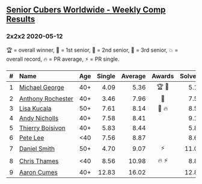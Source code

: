 <style>table {white-space: nowrap;}</style>

## [Senior Cubers Worldwide - Weekly Comp Results](/scw-comp/results/)
### 2x2x2 2020-05-12

🏆 = overall winner, 🥇 = 1st senior, 🥈 = 2nd senior, 🥉 = 3rd senior, 💥 = overall record, 🔥 = PR average, ⚡ = PR single.

| # | Name | Age | Single | Average | Awards | Solve 1 | Solve 2 | Solve 3 | Solve 4 | Solve 5 | Video |
| :--: | :-- | :--: | --: | --: | :--: | --: | --: | --: | --: | --: | :-- |
| 1 | [Michael George](../../persons/michael_george/222.md) | 40+ | 4.09 | 5.36 | 🏆 🥇 | 5.15 | DNF | 4.37 | 6.55 | 4.09 | [Link](https://www.facebook.com/events/546188069600739/permalink/550183102534569/) |
| 2 | [Anthony Rochester](../../persons/anthony_rochester/222.md) | 40+ | 3.46 | 7.96 | 🥈 | 7.56 | 8.22 | 3.46 | 8.42 | 8.12 | [Link](https://www.facebook.com/events/546188069600739/permalink/549151575971055/) |
| 3 | [Lisa Kucala](../../persons/lisa_kucala/222.md) | 50+ | 7.61 | 8.14 | 🥉 🔥 | 8.58 | 8.90 | 7.61 | 8.04 | 7.80 | [Link](https://www.facebook.com/events/546188069600739/permalink/547730619446484/) |
| 4 | [Andy Nicholls](../../persons/andy_nicholls/222.md) | 40+ | 7.58 | 8.41 |  | 9.12 | 7.58 | 8.05 | 8.05 | 9.57 | [Link](https://www.facebook.com/events/546188069600739/permalink/546943102858569/) |
| 5 | [Thierry Boisivon](../../persons/thierry_boisivon/222.md) | 40+ | 5.83 | 8.44 |  | 5.83 | 7.53 | 9.84 | 7.96 | 18.65 | [Link](https://www.facebook.com/events/546188069600739/permalink/550137782539101/) |
| 6 | [Pete Lee](../../persons/pete_lee/222.md) | <40 | 7.56 | 8.87 |  | 8.62 | 7.56 | DNF | 9.24 | 8.76 | [Link](https://www.facebook.com/events/546188069600739/permalink/550262485859964/) |
| 7 | [Daniel Smith](../../persons/daniel_smith/222.md) | 50+ | 4.70 | 9.07 | ⚡ | 11.01 | 8.37 | 4.70 | 20.08 | 7.84 | [Link](https://www.facebook.com/events/546188069600739/permalink/549592292593650/) |
| 8 | [Chris Thames](../../persons/chris_thames/222.md) | <40 | 8.56 | 10.98 | 🔥 ⚡ | 8.84 | 13.07 | 8.56 | DNF | 11.02 | [Link](https://www.facebook.com/events/546188069600739/permalink/550216622531217/) |
| 9 | [Aaron Cumes](../../persons/aaron_cumes/222.md) | 40+ | 12.83 | 16.02 |  | 12.83 | 28.56 | 16.89 | 14.51 | 16.68 | [Link](https://www.facebook.com/events/546188069600739/permalink/546210349598511/) |

<!-- Global site tag (gtag.js) - Google Analytics -->
<script async src="https://www.googletagmanager.com/gtag/js?id=UA-86348435-3"></script>
<script>window.dataLayer = window.dataLayer || []; function gtag() {dataLayer.push(arguments);} gtag('js', new Date()); gtag('config', 'UA-86348435-3');</script>
